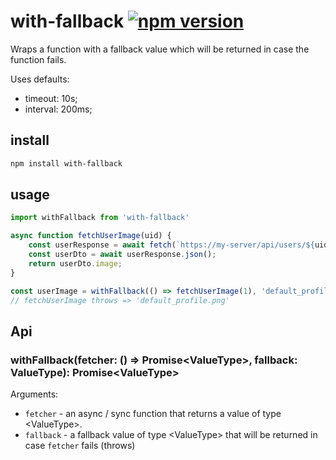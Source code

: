 # with-fallback [![npm version](https://badge.fury.io/js/with-fallback.svg)](https://badge.fury.io/js/with-fallback)

Wraps a function with a fallback value which will be returned in case the function fails.

Uses defaults:
 - timeout: 10s;
 - interval: 200ms;

## install

```bash
npm install with-fallback
```

## usage

```js
import withFallback from 'with-fallback'

async function fetchUserImage(uid) {
    const userResponse = await fetch(`https://my-server/api/users/${uid}`);
    const userDto = await userResponse.json();
    return userDto.image;
}

const userImage = withFallback(() => fetchUserImage(1), 'default_profile.png');
// fetchUserImage throws => 'default_profile.png'
```

## Api

### withFallback(fetcher: () => Promise\<ValueType>, fallback: ValueType): Promise\<ValueType>

Arguments:
 - `fetcher` - an async / sync function that returns a value of type \<ValueType>.
 - `fallback` - a fallback value of type \<ValueType> that will be returned in case `fetcher` fails (throws)